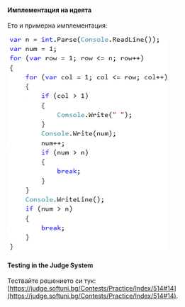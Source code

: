 #### Имплементация на идеята

Ето и примерна имплементация:

![](/assets/chapter-7-images/13.Pyramid-01.png)

#### Testing in the Judge System

Тествайте решението си тук: [https://judge.softuni.bg/Contests/Practice/Index/514#14](https://judge.softuni.bg/Contests/Practice/Index/514#14).